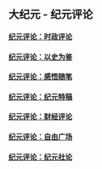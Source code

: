 ## 大纪元 - 纪元评论

#### [纪元评论：时政评论](indexes/nsc1025/README.md?10210330)
#### [纪元评论：以史为鉴](indexes/nsc1028/README.md?10210330)
#### [纪元评论：感悟随笔](indexes/nsc1035/README.md?10210330)
#### [纪元评论：纪元特稿](indexes/nsc424/README.md?10210330)
#### [纪元评论：财经评论](indexes/nsc1026/README.md?10210330)
#### [纪元评论：自由广场](indexes/nsc993/README.md?10210330)
#### [纪元评论：纪元社论](indexes/nsc422/README.md?10210330)
